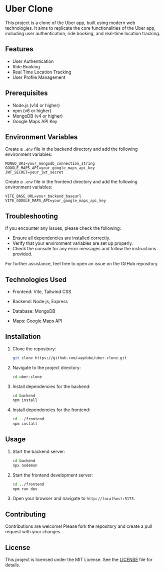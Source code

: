 # Uber Clone

This project is a clone of the Uber app, built using modern web technologies. It aims to replicate the core functionalities of the Uber app, including user authentication, ride booking, and real-time location tracking.

## Features

- User Authentication
- Ride Booking
- Real Time Location Tracking
- User Profile Management

## Prerequisites

- Node.js (v14 or higher)
- npm (v6 or higher)
- MongoDB (v4 or higher)
- Google Maps API Key

## Environment Variables

Create a `.env` file in the backend directory and add the following environment variables:

```
MONGO_URI=your_mongodb_connection_string
GOOGLE_MAPS_API=your_google_maps_api_key
JWT_SECRET=your_jwt_secret
```
Create a `.env` file in the frontend directory and add the following environment variables:

```
VITE_BASE_URL=your_backend_baseurl
VITE_GOOGLE_MAPS_API=your_google_maps_api_key
```

## Troubleshooting

If you encounter any issues, please check the following:

- Ensure all dependencies are installed correctly.
- Verify that your environment variables are set up properly.
- Check the console for any error messages and follow the instructions provided.

For further assistance, feel free to open an issue on the GitHub repository.


## Technologies Used

- Frontend: Vite, Tailwind CSS
- Backend: Node.js, Express
- Database: MongoDB

- Maps: Google Maps API

## Installation

1. Clone the repository:
    ```sh
    git clone https://github.com/aaydube/uber-clone.git
    ```
2. Navigate to the project directory:
    ```sh
    cd uber-clone
    ```
3. Install dependencies for the backend:
    ```sh
    cd backend
    npm install
    ```
4. Install dependencies for the frontend:
    ```sh
    cd ../frontend
    npm install
    ```

## Usage

1. Start the backend server:
    ```sh
    cd backend
    npx nodemon
    ```
2. Start the frontend development server:
    ```sh
    cd ../frontend
    npm run dev
    ```
3. Open your browser and navigate to `http://localhost:5173`.

## Contributing

Contributions are welcome! Please fork the repository and create a pull request with your changes.

## License

This project is licensed under the MIT License. See the [LICENSE](LICENSE) file for details.